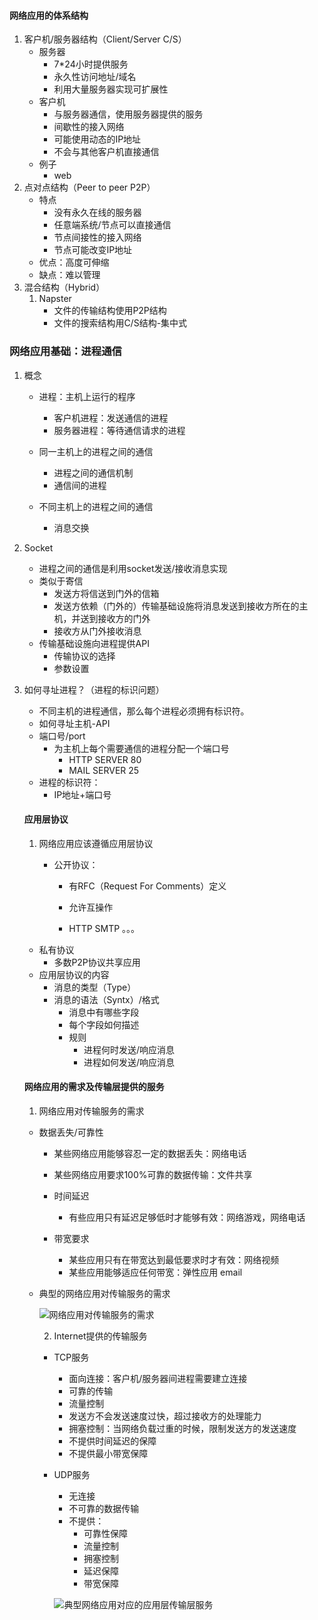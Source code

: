 #### 网络应用的体系结构

1. 客户机/服务器结构（Client/Server C/S）
   + 服务器
     + 7*24小时提供服务
     + 永久性访问地址/域名
     + 利用大量服务器实现可扩展性
   + 客户机
     + 与服务器通信，使用服务器提供的服务
     + 间歇性的接入网络
     + 可能使用动态的IP地址
     + 不会与其他客户机直接通信
   + 例子
     + web
2. 点对点结构（Peer to peer P2P）
   + 特点
     + 没有永久在线的服务器
     + 任意端系统/节点可以直接通信
     + 节点间接性的接入网络
     + 节点可能改变IP地址
   + 优点：高度可伸缩
   + 缺点：难以管理
3. 混合结构（Hybrid）
   1. Napster
      + 文件的传输结构使用P2P结构
      + 文件的搜索结构用C/S结构-集中式

### 网络应用基础：进程通信

1. 概念

   + 进程：主机上运行的程序
     + 客户机进程：发送通信的进程
     + 服务器进程：等待通信请求的进程 

   + 同一主机上的进程之间的通信
     - 进程之间的通信机制
     - 通信间的进程
   + 不同主机上的进程之间的通信
     + 消息交换

2. Socket

   + 进程之间的通信是利用socket发送/接收消息实现
   + 类似于寄信
     + 发送方将信送到门外的信箱
     + 发送方依赖（门外的）传输基础设施将消息发送到接收方所在的主机，并送到接收方的门外
     + 接收方从门外接收消息
   + 传输基础设施向进程提供API
     + 传输协议的选择
     + 参数设置

3. 如何寻址进程？（进程的标识问题）

   + 不同主机的进程通信，那么每个进程必须拥有标识符。
   + 如何寻址主机-API
   + 端口号/port
     + 为主机上每个需要通信的进程分配一个端口号
       + HTTP SERVER 80
       + MAIL SERVER 25
   + 进程的标识符：
     + IP地址+端口号

   #### 应用层协议

   1. 网络应用应该遵循应用层协议

      + 公开协议：

        + 有RFC（Request For Comments）定义

        + 允许互操作

        + HTTP SMTP 。。。

   - 私有协议
     - 多数P2P协议共享应用
   - 应用层协议的内容
     - 消息的类型（Type）
     - 消息的语法（Syntx）/格式
       - 消息中有哪些字段
       - 每个字段如何描述
       - 规则
         - 进程何时发送/响应消息
         - 进程如何发送/响应消息

   #### 网络应用的需求及传输层提供的服务

   1. 网络应用对传输服务的需求

   + 数据丢失/可靠性

     + 某些网络应用能够容忍一定的数据丢失：网络电话
     + 某些网络应用要求100%可靠的数据传输：文件共享

     + 时间延迟
       + 有些应用只有延迟足够低时才能够有效：网络游戏，网络电话
     + 带宽要求
       + 某些应用只有在带宽达到最低要求时才有效：网络视频
       + 某些应用能够适应任何带宽：弹性应用 email

   + 典型的网络应用对传输服务的需求

     ![网络应用对传输服务的需求](E:\DarkhorseRoad\github\network\images\应用层\网络应用对传输服务的需求.png)

     2. Internet提供的传输服务

     + TCP服务

       + 面向连接：客户机/服务器间进程需要建立连接
       + 可靠的传输
       + 流量控制
       + 发送方不会发送速度过快，超过接收方的处理能力
       + 拥塞控制：当网络负载过重的时候，限制发送方的发送速度
       + 不提供时间延迟的保障
       + 不提供最小带宽保障

     + UDP服务

       + 无连接
       + 不可靠的数据传输
       + 不提供：
         + 可靠性保障
         + 流量控制
         + 拥塞控制
         + 延迟保障
         + 带宽保障

       ![典型网络应用对应的应用层传输层服务](E:\DarkhorseRoad\github\network\images\应用层\网络应用所使用的的传输层服务.png)

   